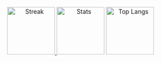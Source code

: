 <p align="center">
  <a href="https://git.io/streak-stats">
    <img
      src="https://streak-stats.demolab.com?user=enthonyaraujo&theme=transparent&hide_border=true&locale=es&hide_total_contributions=true&hide_longest_streak=true&card_width=320"
      alt="Streak" height="110">
  </a>
  <img
    src="https://github-readme-stats.vercel.app/api?username=enthonyaraujo&show_icons=true&hide_title=true&theme=transparent&hide_border=true&card_width=320"
    alt="Stats" height="110">
  <img
    src="https://github-readme-stats.vercel.app/api/top-langs/?username=enthonyaraujo&layout=compact&theme=transparent&hide_title=true&hide_border=true&card_width=320"
    alt="Top Langs" height="110">
</p>